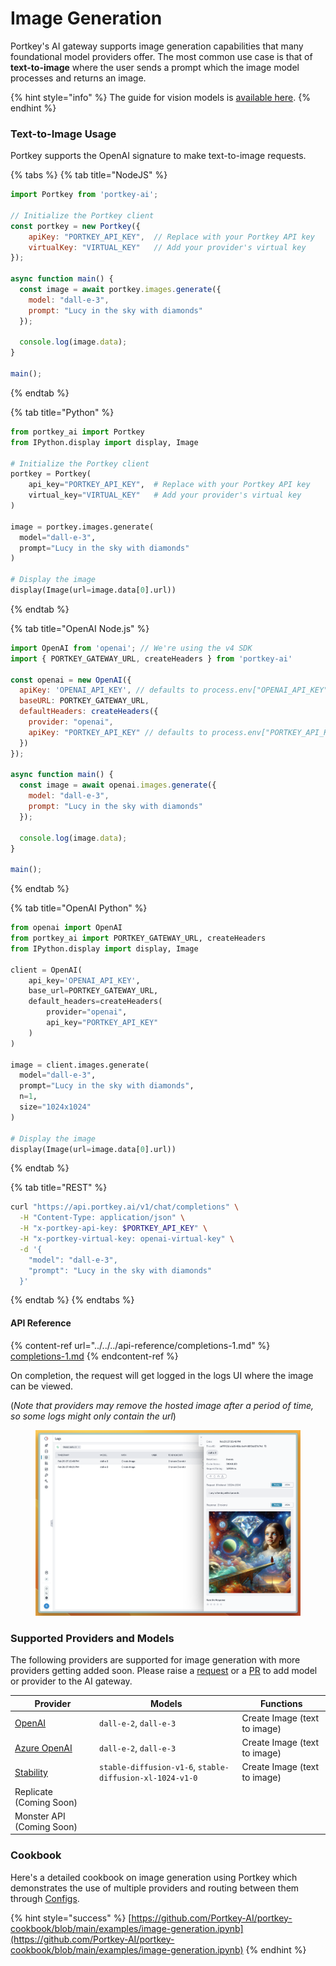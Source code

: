 # Image Generation

Portkey's AI gateway supports image generation capabilities that many foundational model providers offer. The most common use case is that of **text-to-image** where the user sends a prompt which the image model processes and returns an image.

{% hint style="info" %}
The guide for vision models is [available here](vision.md).
{% endhint %}

### Text-to-Image Usage

Portkey supports the OpenAI signature to make text-to-image requests.

{% tabs %}
{% tab title="NodeJS" %}
```javascript
import Portkey from 'portkey-ai';

// Initialize the Portkey client
const portkey = new Portkey({
    apiKey: "PORTKEY_API_KEY",  // Replace with your Portkey API key
    virtualKey: "VIRTUAL_KEY"   // Add your provider's virtual key
});

async function main() {
  const image = await portkey.images.generate({ 
    model: "dall-e-3", 
    prompt: "Lucy in the sky with diamonds" 
  });
  
  console.log(image.data);
}

main();
```
{% endtab %}

{% tab title="Python" %}
```python
from portkey_ai import Portkey
from IPython.display import display, Image

# Initialize the Portkey client
portkey = Portkey(
    api_key="PORTKEY_API_KEY",  # Replace with your Portkey API key
    virtual_key="VIRTUAL_KEY"   # Add your provider's virtual key
)

image = portkey.images.generate(
  model="dall-e-3",
  prompt="Lucy in the sky with diamonds"
)

# Display the image
display(Image(url=image.data[0].url))
```
{% endtab %}

{% tab title="OpenAI Node.js" %}
```javascript
import OpenAI from 'openai'; // We're using the v4 SDK
import { PORTKEY_GATEWAY_URL, createHeaders } from 'portkey-ai'

const openai = new OpenAI({
  apiKey: 'OPENAI_API_KEY', // defaults to process.env["OPENAI_API_KEY"],
  baseURL: PORTKEY_GATEWAY_URL,
  defaultHeaders: createHeaders({
    provider: "openai",
    apiKey: "PORTKEY_API_KEY" // defaults to process.env["PORTKEY_API_KEY"]
  })
});

async function main() {
  const image = await openai.images.generate({ 
    model: "dall-e-3", 
    prompt: "Lucy in the sky with diamonds" 
  });
  
  console.log(image.data);
}

main();
```
{% endtab %}

{% tab title="OpenAI Python" %}
```python
from openai import OpenAI
from portkey_ai import PORTKEY_GATEWAY_URL, createHeaders
from IPython.display import display, Image

client = OpenAI(
    api_key='OPENAI_API_KEY',
    base_url=PORTKEY_GATEWAY_URL,
    default_headers=createHeaders(
        provider="openai",
        api_key="PORTKEY_API_KEY"
    )
)

image = client.images.generate(
  model="dall-e-3",
  prompt="Lucy in the sky with diamonds",
  n=1,
  size="1024x1024"
)

# Display the image
display(Image(url=image.data[0].url))
```
{% endtab %}

{% tab title="REST" %}
```bash
curl "https://api.portkey.ai/v1/chat/completions" \
  -H "Content-Type: application/json" \
  -H "x-portkey-api-key: $PORTKEY_API_KEY" \
  -H "x-portkey-virtual-key: openai-virtual-key" \
  -d '{
    "model": "dall-e-3",
    "prompt": "Lucy in the sky with diamonds"
  }'
```
{% endtab %}
{% endtabs %}

#### API Reference

{% content-ref url="../../../api-reference/completions-1.md" %}
[completions-1.md](../../../api-reference/completions-1.md)
{% endcontent-ref %}

On completion, the request will get logged in the logs UI where the image can be viewed.&#x20;

(_Note that providers may remove the hosted image after a period of time, so some logs might only contain the url_)

<figure><img src="../../../.gitbook/assets/image (1) (1) (1).png" alt=""><figcaption></figcaption></figure>

### Supported Providers and Models

The following providers are supported for image generation with more providers getting added soon. Please raise a [request](../../../welcome/integration-guides/suggest-a-new-integration.md) or a [PR](https://github.com/Portkey-AI/gateway/pulls) to add model or provider to the AI gateway.

| Provider                                                            | Models                                                   | Functions                    |
| ------------------------------------------------------------------- | -------------------------------------------------------- | ---------------------------- |
| [OpenAI](../../../welcome/integration-guides/openai.md)             | `dall-e-2`, `dall-e-3`                                   | Create Image (text to image) |
| [Azure OpenAI](../../../welcome/integration-guides/azure-openai.md) | `dall-e-2`, `dall-e-3`                                   | Create Image (text to image) |
| [Stability](../../../welcome/integration-guides/stability-ai.md)    | `stable-diffusion-v1-6`, `stable-diffusion-xl-1024-v1-0` | Create Image (text to image) |
| Replicate (Coming Soon)                                             |                                                          |                              |
| Monster API (Coming Soon)                                           |                                                          |                              |

### Cookbook

Here's a detailed cookbook on image generation using Portkey which demonstrates the use of multiple providers and routing between them through [Configs](../configs.md).

{% hint style="success" %}
[https://github.com/Portkey-AI/portkey-cookbook/blob/main/examples/image-generation.ipynb](https://github.com/Portkey-AI/portkey-cookbook/blob/main/examples/image-generation.ipynb)
{% endhint %}
